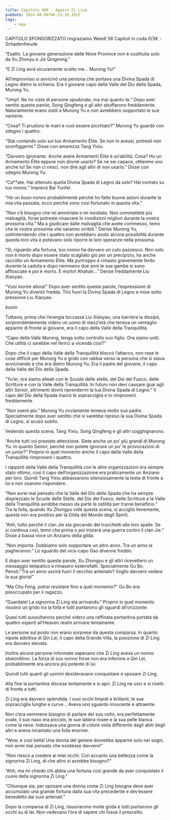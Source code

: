 ```yaml
---
title: Capitolo 400 - Appare Zi Ling
pubDate: 2024-06-08T06:13:16.391Z
tags:
    - mga
---
```

                
CAPITOLO SPONSORIZZATO ringraziamo Weed!
56 Capitoli in coda 0/3€
-Schadenfreude


“Esatto. La giovane generazione delle Nove Province non è costituita solo da Xu Zhonyu e Jie Qingming.”


“E Zi Ling avrà sicuramente scelto me… Murong Yu!”


All’improvviso si avvicinò una persona che portava una Divina Spada di Legno dietro la schiena. Era il giovane capo della Valle del Dio della Spada, Murong Yu.


“Umpf. Ne ho viste di persone spudorate, ma mai quanto te.” Dopo aver sentito queste parole, Song Qingfeng e gli altri sbuffarono freddamente. Naturalmente erano ostili a Murong Yu e non avrebbero sopportato le sue vanterie.


“Cosa? Ti prudono le mani e vuoi essere picchiato?” Murong Yu guardò con sdegno i quattro.


“Stai contando solo sul tuo Armamento Élite. Se non lo avessi, potresti non sconfiggermi.” Disse con amarezza Tang Yixiu.


“Davvero ignorante. Anche avere Armamenti Élite è un’abilità. Cosa? Ho un Armamento Élite eppure non dovrei usarlo? Se ne sei capace, ottienine uno anche tu! Se non ci riesci, non dire agli altri di non usarlo.” Disse con sdegno Murong Yu.


“Ca**ate. Hai ottenuto quella Divina Spada di Legno da solo? Hai contato su tuo nonno.” Imprecò Bai Yunfei.


“Ho un buon nonno probabilmente perché ho fatto buone azioni durante la mia vita passata, ecco perché sono così fortunato in questa vita.”


“Non c’è bisogno che mi ammiriate o mi invidiate. Non commettete più malvagità, forse potreste rinascere in condizioni migliori durante la vostra prossima vita.” Ma a giudicare dalle malvagità che avete commesso, temo che le vostre prossime vite saranno orribili.” Derise Murong Yu, sottintendendo che i quattro non avrebbero avuto alcuna possibilità durante questa loro vita e potevano solo riporre le loro speranze nella prossima.


“Sì, riguardo alla fortuna, tuo nonno ha davvero un culo pazzesco. Non solo non è morto dopo essere stato scagliato giù per un precipizio, ha anche raccolto un Armamento Élite. Ma purtroppo è rimasto gravemente ferito durante la caduta e dopo nemmeno due anni le sue gambe si sono afflosciate e poi è morto. È morto! Ahahah…” Derise freddamente Liu Xiaoyao.


“Vuoi morire allora!” Dopo aver sentito queste parole, l’espressione di Murong Yu diventò fredda. Tirò fuori la Divina Spada di Legno e mise sotto pressione Liu Xiaoyao.


*boom*


Tuttavia, prima che l’energia toccasse Liu Xiaoyao, una barriera la dissipò, sorprendentemente videro un uomo di mezz’età che teneva un ventaglio apparire di fronte al giovane, era il capo della Valle della Tranquillità.


“Capo della Valle Murong, tenga sotto controllo suo figlio. Ora siamo uniti. Che utilità ci sarebbe nel ferirci a vicenda così?”


Dopo che il capo della Valle della Tranquillità bloccò l’attacco, non rese le cose difficili per Murong Yu e gridò con rabbia verso la persona che si stava avvicinando e che era dietro Murong Yu. Era il padre del giovane, il capo della Valle del Dio della Spada.


“Yu’er, ora siamo alleati con le Scuole delle stelle, del Dio del Fuoco, delle Scritture e con la Valle della Tranquillità. In futuro non devi causare guai agli altri Senior, altrimenti dovrò riprendermi la tua Divina Spada di Legno.” Il capo del Dio della Spada inarcò le sopracciglia e lo rimproverò freddamente.


“Non oserò più.” Murong Yu ovviamente temeva molto suo padre. Specialmente dopo aver sentito che si sarebbe ripreso la sua Divina Spada di Legno, si scusò subito.


Vedendo questa scena, Tang Yixiu, Song Qingfeng e gli altri sogghignarono.


“Anche tutti voi prestate attenzione. Siete anche un po’ più grandi di Murong Yu. In quanto Senior, perché non potete ignorare un po’ le provocazioni di un junior?” Proprio in quel momento anche il capo della Valle della Tranquillità rimproverò i quattro.


I rapporti della Valle della Tranquillità con le altre organizzazioni era sempre stato ottimo, così il capo dell’organizzazione era praticamente un Anziano per loro. Quindi Tang Yixiu abbassarono silenziosamente la testa di fronte a lui e non osarono rispondere.


“Non avrei mai pensato che la Valle del Dio della Spada che ha sempre disprezzato le Scuole delle Stelle, del Dio del Fuoco, delle Scritture e la Valle della Tranquillità avrebbe messo da parte le ostilità per trarne beneficio.” Tra la folla, quando Xu Zhongyu vide questa scena, si accigliò lievemente, questa non era positivo per la Gilda del Mondo degli Spiriti.


“Ahh, tutto perché il clan Jie sta giocando dei trucchetti alle loro spalle. Se si continua così, temo che prima o poi inizierà una guerra contro il clan Jie.” Disse a bassa voce un Anziano della gilda.


“Non importa. Dobbiamo solo sopportare un altro anno. Tra un anno la pagheranno.” Lo sguardo del vice-capo Gao divenne freddo.


E dopo aver sentito queste parole, Xu Zhongyu e gli altri ricevettero un messaggio telepatico e rimasero esterrefatti. Specialmente Gu Bo. Pensò:”Tra un anno uscirà fuori il vecchio antenato? Voglio davvero vedere la sua gloria!”


“Ma Chu Feng, potrai resistere fino a quel momento?” Gu Bo era preoccupato per il ragazzo.


“Guardate! La signorina Zi Ling sta arrivando.” Proprio in quel momento risuonò un grido tra la folla e tutti puntarono gli sguardi all’orizzonte.


Quasi tutti sussultarono perché videro una raffinata portantina portata da quattro esperti all’Heaven realm arrivare lentamente.


Le persone sul posto non erano sorprese da questa comparsa. In quanto nipote adottiva di Qin Lei, il capo della Grande Villa, la posizione di Zi Ling era davvero elevata.


Inoltre alcune persone informate sapevano che Zi Ling aveva un nonno sbalorditivo. La forza di suo nonno forse non era inferiore a Qin Lei, probabilmente era ancora più potente di lui.


Quindi tutti quanti gli uomini desideravano conquistare e sposare Zi Ling.


Alla fine la portantina discese lentamente e si aprì. Zi Ling ne uscì e si rivelò di fronte a tutti.


Zi Ling era davvero splendida. I suoi occhi limpidi e brillanti, le sue sopracciglia lunghe e curve… Aveva uno sguardo innocente e attraente.


Non c’era nemmeno bisogno di parlare del suo volto, era perfettamente ovale, il suo naso era piccolo, le sue labbra rosee e la sua pelle bianca come la neve. Indossava una gonna di colore viola differente dagli abiti degli altri e aveva incantato una folla enorme.


“Wow, è così bella! Una donna del genere dovrebbe apparire solo nei sogni, non avrei mai pensato che esistesse davvero!”


“Non riesco a credere ai miei occhi. Con accanto una bellezza come la signorina Zi Ling, di che altro si avrebbe bisogno?”


“Ahh, ma mi chiedo chi abbia una fortuna così grande da aver conquistato il cuore della signorina Zi Ling.”


“Chiunque sia, per sposare una donna come Zi Ling bisogna deve aver accumulato una grande fortuna dalla sua vita precedente e dev’essere benedetto dai suoi antenati.”


Dopo la comparsa di Zi Ling, risuonarono molte grida e tutti puntarono gli occhi su di lei. Non vedevano l’ora di sapere chi fosse il prescelto.


